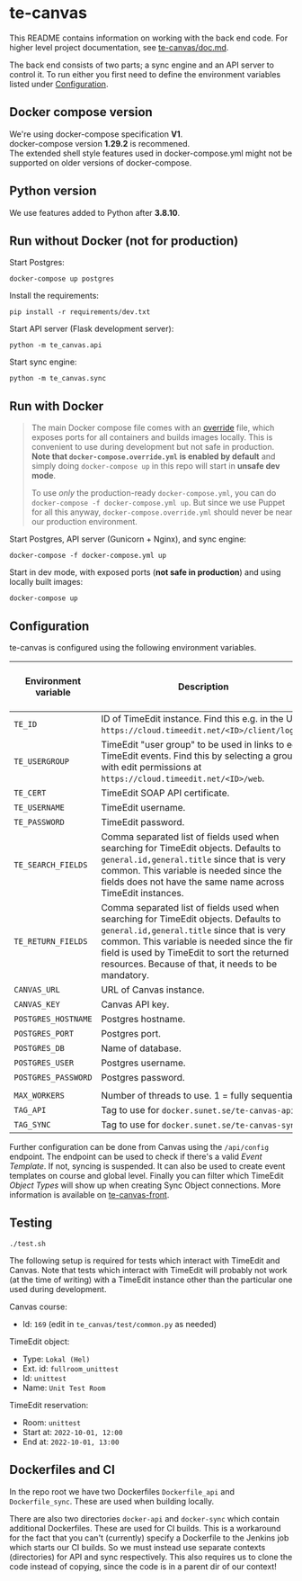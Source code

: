 # te-canvas

This README contains information on working with the back end code. For higher level project documentation, see [te-canvas/doc.md](https://github.com/SUNET/te-canvas/blob/main/doc.md).

The back end consists of two parts; a sync engine and an API server to control it. To run either you first need to define the environment variables listed under [Configuration](#configuration).

## Docker compose version

We're using docker-compose specification **V1**.  
docker-compose version **1.29.2** is recommened.  
The extended shell style features used in docker-compose.yml might not be supported on older versions of docker-compose.

## Python version

We use features added to Python after **3.8.10**.

## Run without Docker (not for production)

Start Postgres:

```
docker-compose up postgres
```

Install the requirements:

```
pip install -r requirements/dev.txt
```

Start API server (Flask development server):

```
python -m te_canvas.api
```

Start sync engine:

```
python -m te_canvas.sync
```

## Run with Docker

> The main Docker compose file comes with an [override](https://docs.docker.com/compose/extends/) file, which exposes ports for all containers and builds images locally. This is convenient to use during development but not safe in production. **Note that `docker-compose.override.yml` is enabled by default** and simply doing `docker-compose up` in this repo will start in **unsafe dev mode**.
>
> To use _only_ the production-ready `docker-compose.yml`, you can do `docker-compose -f docker-compose.yml up`. But since we use Puppet for all this anyway, `docker-compose.override.yml` should never be near our production environment.

Start Postgres, API server (Gunicorn + Nginx), and sync engine:

```
docker-compose -f docker-compose.yml up
```

Start in dev mode, with exposed ports (**not safe in production**) and using locally built images:

```
docker-compose up
```

## Configuration

te-canvas is configured using the following environment variables.

| Environment variable | Description                                                                                                                                                                                                                                                                             | Predefined in docker-compose file? |
| -------------------- | --------------------------------------------------------------------------------------------------------------------------------------------------------------------------------------------------------------------------------------------------------------------------------------- | ---------------------------------- |
| `TE_ID`              | ID of TimeEdit instance. Find this e.g. in the URL `https://cloud.timeedit.net/<ID>/client/login`.                                                                                                                                                                                      |                                    |
| `TE_USERGROUP`       | TimeEdit "user group" to be used in links to edit TimeEdit events. Find this by selecting a group with edit permissions at `https://cloud.timeedit.net/<ID>/web`.                                                                                                                       |                                    |
| `TE_CERT`            | TimeEdit SOAP API certificate.                                                                                                                                                                                                                                                          |                                    |
| `TE_USERNAME`        | TimeEdit username.                                                                                                                                                                                                                                                                      |                                    |
| `TE_PASSWORD`        | TimeEdit password.                                                                                                                                                                                                                                                                      |                                    |
| `TE_SEARCH_FIELDS`   | Comma separated list of fields used when searching for TimeEdit objects. Defaults to `general.id,general.title` since that is very common. This variable is needed since the fields does not have the same name across TimeEdit instances.                                              | ✅                                 |
| `TE_RETURN_FIELDS`   | Comma separated list of fields used when searching for TimeEdit objects. Defaults to `general.id,general.title` since that is very common. This variable is needed since the first field is used by TimeEdit to sort the returned resources. Because of that, it needs to be mandatory. | ✅                                 |
| `CANVAS_URL`         | URL of Canvas instance.                                                                                                                                                                                                                                                                 |                                    |
| `CANVAS_KEY`         | Canvas API key.                                                                                                                                                                                                                                                                         |                                    |
| `POSTGRES_HOSTNAME`  | Postgres hostname.                                                                                                                                                                                                                                                                      | ✅                                 |
| `POSTGRES_PORT`      | Postgres port.                                                                                                                                                                                                                                                                          | ✅                                 |
| `POSTGRES_DB`        | Name of database.                                                                                                                                                                                                                                                                       | ✅                                 |
| `POSTGRES_USER`      | Postgres username.                                                                                                                                                                                                                                                                      | ✅                                 |
| `POSTGRES_PASSWORD`  | Postgres password.                                                                                                                                                                                                                                                                      |                                    |
|                      |                                                                                                                                                                                                                                                                                         |                                    |
| `MAX_WORKERS`        | Number of threads to use. 1 = fully sequential.                                                                                                                                                                                                                                         | ✅                                 |
| `TAG_API`            | Tag to use for `docker.sunet.se/te-canvas-api`.                                                                                                                                                                                                                                         | ✅                                 |
| `TAG_SYNC`           | Tag to use for `docker.sunet.se/te-canvas-sync`.                                                                                                                                                                                                                                        | ✅                                 |

Further configuration can be done from Canvas using the `/api/config` endpoint. The endpoint can be used to check if there's a valid _Event Template_. If not, syncing is suspended. It can also be used to create event templates on course and global level. Finally you can filter which TimeEdit _Object Types_ will show up when creating Sync Object connections. More information is available on [te-canvas-front](https://github.com/SUNET/te-canvas/blob/main/canvas-admin.md).

## Testing

```
./test.sh
```

The following setup is required for tests which interact with TimeEdit and Canvas. Note that tests which interact with TimeEdit will probably not work (at the time of writing) with a TimeEdit instance other than the particular one used during development.

Canvas course:

- Id: `169` (edit in `te_canvas/test/common.py` as needed)

TimeEdit object:

- Type: `Lokal (Hel)`
- Ext. id: `fullroom_unittest`
- Id: `unittest`
- Name: `Unit Test Room`

TimeEdit reservation:

- Room: `unittest`
- Start at: `2022-10-01, 12:00`
- End at: `2022-10-01, 13:00`

## Dockerfiles and CI

In the repo root we have two Dockerfiles `Dockerfile_api` and `Dockerfile_sync`. These are used when building locally.

There are also two directories `docker-api` and `docker-sync` which contain additional Dockerfiles. These are used for CI builds. This is a workaround for the fact that you can't (currently) specify a Dockerfile to the Jenkins job which starts our CI builds. So we must instead use separate contexts (directories) for API and sync respectively. This also requires us to clone the code instead of copying, since the code is in a parent dir of our context!

